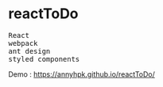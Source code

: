 # reactToDo

<pre>
React
webpack
ant design
styled components
</pre>

Demo : https://annyhpk.github.io/reactToDo/
